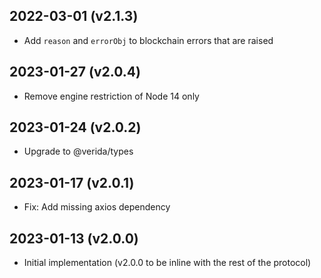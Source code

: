 
2022-03-01 (v2.1.3)
-------------------

- Add `reason` and `errorObj` to blockchain errors that are raised

2023-01-27 (v2.0.4)
-------------------

- Remove engine restriction of Node 14 only

2023-01-24 (v2.0.2)
-------------------

- Upgrade to @verida/types

2023-01-17 (v2.0.1)
-------------------

- Fix: Add missing axios dependency

2023-01-13 (v2.0.0)
-------------------

- Initial implementation (v2.0.0 to be inline with the rest of the protocol)